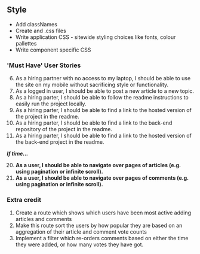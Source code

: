 ## Style

- Add classNames
- Create and .css files
- Write application CSS - sitewide styling choices like fonts, colour pallettes
- Write component specific CSS

### 'Must Have' User Stories

6. As a hiring partner with no access to my laptop, I should be able to use the site on my mobile without sacrificing style or functionality.
7. As a logged in user, I should be able to post a new article to a new topic.
8. As a hiring parter, I should be able to follow the readme instructions to easily run the project locally.
9. As a hiring parter, I should be able to find a link to the hosted version of the project in the readme.
10. As a hiring parter, I should be able to find a link to the back-end repository of the project in the readme.
11. As a hiring parter, I should be able to find a link to the hosted version of the back-end project in the readme.

_**If time...**_

20. **As a user, I should be able to navigate over pages of articles (e.g. using pagination or infinite scroll).**
21. **As a user, I should be able to navigate over pages of comments (e.g. using pagination or infinite scroll).**

### Extra credit

1. Create a route which shows which users have been most active adding articles and comments
2. Make this route sort the users by how popular they are based on an aggregation of their article and comment vote counts
3. Implement a filter which re-orders comments based on either the time they were added, or how many votes they have got.
